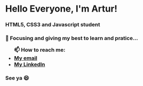 <h1>Hello Everyone, I'm Artur!</h1>
<h3>HTML5, CSS3 and Javascript student<h3>
  
  <p>🌱 Focusing and giving my best to learn and pratice...<p>
  
  <ul>📫 How to reach me:
    <li><a href="mail to:artur_rod@icloud.com">My email</a></li>
    <li><a href="linkedin.com/in/dev-artur-rodrigues/">My LinkedIn</a></li>
  </ul>
  
<h3>See ya 😄</h3>

<!--
**artursemh1/artursemh1** is a ✨ _special_ ✨ repository because its `README.md` (this file) appears on your GitHub profile.

Here are some ideas to get you started:

- 🔭 I’m currently working on RocketSeat NLW#4 Project
- 🌱 I’m currently learning HTML, CSS and Javascript

- 📫 How to reach me: e-mail
- 😄 Pronouns: Happy, Focused and 
cheered up
-->
